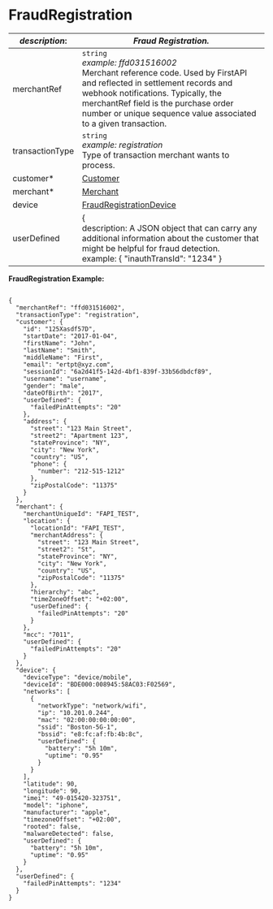 
# FraudRegistration

| *description*: | *Fraud Registration.*|
|----|----|
| merchantRef |    ``` string ```  <br/>  *example: ffd031516002* <br/> Merchant reference code. Used by FirstAPI and reflected in settlement records and webhook notifications. Typically, the merchantRef field is the purchase order number or unique sequence value associated to a given transaction.|
| transactionType |    ``` string ```  <br/>  *example: registration* <br/> Type of transaction merchant wants to process.|
| customer* | [Customer](?path=docs/schemas-md/Customer.md)|
| merchant* | [Merchant](?path=docs/schemas-md/Merchant.md)|
| device | [FraudRegistrationDevice](?path=docs/schemas-md/FraudRegistrationDevice.md)|
| userDefined |   {<br/> description: A JSON object that can carry any additional information about the customer that might be helpful for fraud detection. <br/> example:  { "inauthTransId": "1234" }|


**FraudRegistration Example:**

```{r}

{
  "merchantRef": "ffd031516002",
  "transactionType": "registration",
  "customer": {
    "id": "125Xasdf57D",
    "startDate": "2017-01-04",
    "firstName": "John",
    "lastName": "Smith",
    "middleName": "First",
    "email": "ertpt@xyz.com",
    "sessionId": "6a2d41f5-142d-4bf1-839f-33b56dbdcf89",
    "username": "username",
    "gender": "male",
    "dateOfBirth": "2017",
    "userDefined": {
      "failedPinAttempts": "20"
    },
    "address": {
      "street": "123 Main Street",
      "street2": "Apartment 123",
      "stateProvince": "NY",
      "city": "New York",
      "country": "US",
      "phone": {
        "number": "212-515-1212"
      },
      "zipPostalCode": "11375"
    }
  },
  "merchant": {
    "merchantUniqueId": "FAPI_TEST",
    "location": {
      "locationId": "FAPI_TEST",
      "merchantAddress": {
        "street": "123 Main Street",
        "street2": "St",
        "stateProvince": "NY",
        "city": "New York",
        "country": "US",
        "zipPostalCode": "11375"
      },
      "hierarchy": "abc",
      "timeZoneOffset": "+02:00",
      "userDefined": {
        "failedPinAttempts": "20"
      }
    },
    "mcc": "7011",
    "userDefined": {
      "failedPinAttempts": "20"
    }
  },
  "device": {
    "deviceType": "device/mobile",
    "deviceId": "BDE000:008945:58AC03:F02569",
    "networks": [
      {
        "networkType": "network/wifi",
        "ip": "10.201.0.244",
        "mac": "02:00:00:00:00:00",
        "ssid": "Boston-5G-1",
        "bssid": "e8:fc:af:fb:4b:8c",
        "userDefined": {
          "battery": "5h 10m",
          "uptime": "0.95"
        }
      }
    ],
    "latitude": 90,
    "longitude": 90,
    "imei": "49-015420-323751",
    "model": "iphone",
    "manufacturer": "apple",
    "timezoneOffset": "+02:00",
    "rooted": false,
    "malwareDetected": false,
    "userDefined": {
      "battery": "5h 10m",
      "uptime": "0.95"
    }
  },
  "userDefined": {
    "failedPinAttempts": "1234"
  }
}
```  





